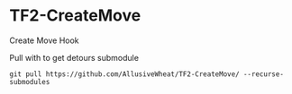 # TF2-CreateMove

Create Move Hook

Pull with to get detours submodule
```
git pull https://github.com/AllusiveWheat/TF2-CreateMove/ --recurse-submodules
```
